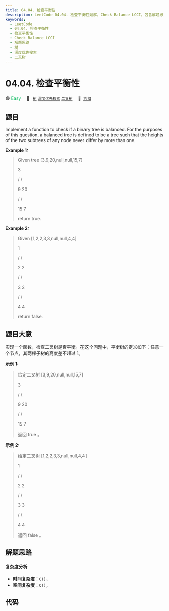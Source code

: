 ```yaml
---
title: 04.04. 检查平衡性
description: LeetCode 04.04. 检查平衡性题解，Check Balance LCCI，包含解题思路、复杂度分析以及完整的 JavaScript 代码实现。
keywords:
  - LeetCode
  - 04.04. 检查平衡性
  - 检查平衡性
  - Check Balance LCCI
  - 解题思路
  - 树
  - 深度优先搜索
  - 二叉树
---
```


# 04.04. 检查平衡性

🟢 <font color=#15bd66>Easy</font>&emsp; 🔖&ensp; [`树`](/tag/tree.md) [`深度优先搜索`](/tag/depth-first-search.md) [`二叉树`](/tag/binary-tree.md)&emsp; 🔗&ensp;[`力扣`](https://leetcode.cn/problems/check-balance-lcci)

## 题目

Implement a function to check if a binary tree is balanced. For the purposes
of this question, a balanced tree is defined to be a tree such that the
heights of the two subtrees of any node never differ by more than one.

  
**Example 1:**

> 
> 
> 
> 
> 
> Given tree [3,9,20,null,null,15,7]
> 
> > 
> 3
> 
>    / \
> 
>   9  20
> 
> > 
> /  \
> 
>    15   7
> 
> return true.

**Example 2:**

> 
> 
> 
> 
> 
> Given [1,2,2,3,3,null,null,4,4]
> 
> > 
>   1
> 
> > 
>  / \
> 
> > 
> 2   2
> 
>    / \
> 
>   3   3
> 
>  / \
> 
> 4   4
> 
> return false.




## 题目大意

实现一个函数，检查二叉树是否平衡。在这个问题中，平衡树的定义如下：任意一个节点，其两棵子树的高度差不超过 1。

  
**示例 1:**

> 
> 
> 
> 
> 
> 给定二叉树 [3,9,20,null,null,15,7]  
> 
> > 
> 3  
> 
>    / \  
> 
>   9  20  
> 
> > 
> /  \  
> 
>    15   7  
> 
> 返回 true 。

**示例 2:**  

> 
> 
> 
> 
> 
> 给定二叉树 [1,2,2,3,3,null,null,4,4]  
> 
> > 
>   1  
> 
> > 
>  / \  
> 
> > 
> 2   2  
> 
>    / \  
> 
>   3   3  
> 
>  / \  
> 
> 4   4  
> 
> 返回 false 。


## 解题思路

#### 复杂度分析

- **时间复杂度**：`O()`，
- **空间复杂度**：`O()`，

## 代码

```javascript

```